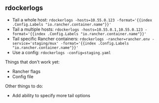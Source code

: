 rdockerlogs
-----------

- Tail a whole host: `rdockerlogs -hosts=10.55.0.123 -format='{{index .Config.Labels "io.rancher.container.name"}}'`
- Tail a multiple hosts: `rdockerlogs -hosts=10.55.0.1,10.55.0.123 -format='{{index .Config.Labels "io.rancher.container.name"}}'`
- Tail specific Rancher containers: `rdockerlogs -rancher=rancher.env -service='staging/mux' -format='{{index .Config.Labels "io.rancher.container.name"}}'`
- Use a config: `rdockerlogs -config=staging.yaml`

Things that don't work yet:
- Rancher flags
- Config file

Other things to do:
- Add ability to specify more tail options
